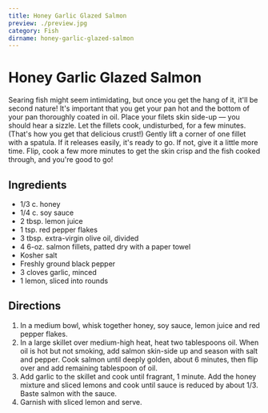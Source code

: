 ```yaml
---
title: Honey Garlic Glazed Salmon
preview: ./preview.jpg
category: Fish
dirname: honey-garlic-glazed-salmon
---
```


# Honey Garlic Glazed Salmon

Searing fish might seem intimidating, but once you get the hang of it, it'll be second nature! It's important that you get your pan hot and the bottom of your pan thoroughly coated in oil. Place your filets skin side-up — you should hear a sizzle. Let the fillets cook, undisturbed, for a few minutes. (That's how you get that delicious crust!) Gently lift a corner of one fillet with a spatula. If it releases easily, it's ready to go. If not, give it a little more time. Flip, cook a few more minutes to get the skin crisp and the fish cooked through, and you're good to go!

## Ingredients

- 1/3 c. honey
- 1/4 c. soy sauce
- 2 tbsp. lemon juice
- 1 tsp. red pepper flakes
- 3 tbsp. extra-virgin olive oil, divided
- 4 6-oz. salmon fillets, patted dry with a paper towel
- Kosher salt
- Freshly ground black pepper
- 3 cloves garlic, minced
- 1 lemon, sliced into rounds

## Directions

1. In a medium bowl, whisk together honey, soy sauce, lemon juice and red pepper flakes.
2. In a large skillet over medium-high heat, heat two tablespoons oil. When oil is hot but not smoking, add salmon skin-side up and season with salt and pepper. Cook salmon until deeply golden, about 6 minutes, then flip over and add remaining tablespoon of oil.
3. Add garlic to the skillet and cook until fragrant, 1 minute. Add the honey mixture and sliced lemons and cook until sauce is reduced by about 1/3. Baste salmon with the sauce.
4. Garnish with sliced lemon and serve.